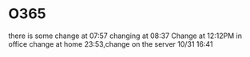 # O365
there is some change at 07:57
changing at 08:37
Change at 12:12PM in office
change at home 23:53,change on the server 10/31 16:41
